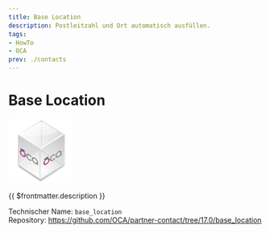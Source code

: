 ```yaml
---
title: Base Location
description: Postleitzahl und Ort automatisch ausfüllen.
tags:
- HowTo
- OCA
prev: ./contacts
---
```

# Base Location
![icon_oca_app](attachments/icon_oca_app.png)

{{ $frontmatter.description }}

Technischer Name: `base_location`\
Repository: <https://github.com/OCA/partner-contact/tree/17.0/base_location>
